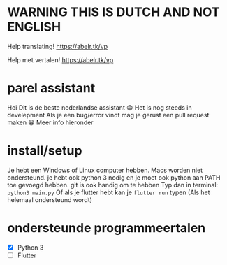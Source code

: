 # WARNING THIS IS DUTCH AND NOT ENGLISH
Help translating! https://abelr.tk/vp

Help met vertalen! https://abelr.tk/vp
# parel assistant

Hoi
Dit is de beste nederlandse assistant 😁
Het is nog steeds in develepment
Als je een bug/error vindt mag je gerust een pull request maken 😀 Meer info hieronder

# install/setup

Je hebt een Windows of Linux computer hebben. Macs worden niet ondersteund.
je hebt ook python 3 nodig
en je moet ook python aan PATH toe gevoegd hebben.
git is ook handig om te hebben
Typ dan in terminal: `python3 main.py`
Of als je flutter hebt kan je `flutter run` typen (Als het helemaal ondersteund wordt)

# ondersteunde programmeertalen

- [x] Python 3
- [ ] Flutter